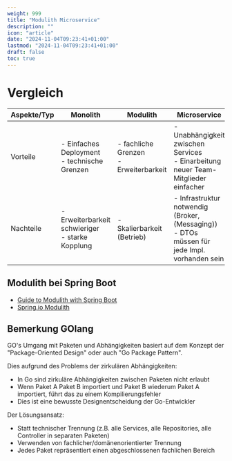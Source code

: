 ```yaml
---
weight: 999
title: "Modulith Microservice"
description: ""
icon: "article"
date: "2024-11-04T09:23:41+01:00"
lastmod: "2024-11-04T09:23:41+01:00"
draft: false
toc: true
---
```


# Vergleich

| Aspekte/Typ   | Monolith                                            | Modulith                                  | Microservice                                                                                    |
|---------------|-----------------------------------------------------|-------------------------------------------|-------------------------------------------------------------------------------------------------|
| Vorteile      | - Einfaches Deployment<br/>- technische Grenzen     | - fachliche Grenzen<br/>- Erweiterbarkeit | - Unabhängigkeit zwischen Services<br/>- Einarbeitung neuer Team-Mitglieder einfacher           |
| Nachteile     | - Erweiterbarkeit schwieriger<br/>- starke Kopplung | - Skalierbarkeit (Betrieb)                | - Infrastruktur notwendig (Broker, (Messaging))<br/>- DTOs müssen für jede Impl. vorhanden sein |

## Modulith bei Spring Boot

- [Guide to Modulith with Spring Boot](https://piotrminkowski.com/2023/10/13/guide-to-modulith-with-spring-boot/)
- [Spring.io Modulith](https://spring.io/projects/spring-modulith)

## Bemerkung GOlang

GO's Umgang mit Paketen und Abhängigkeiten basiert auf dem Konzept der "Package-Oriented Design" oder auch "Go Package Pattern". 

Dies aufgrund des Problems der zirkulären Abhängigkeiten:
- In Go sind zirkuläre Abhängigkeiten zwischen Paketen nicht erlaubt
- Wenn Paket A Paket B importiert und Paket B wiederum Paket A importiert, führt das zu einem Kompilierungsfehler
- Dies ist eine bewusste Designentscheidung der Go-Entwickler

Der Lösungsansatz:
- Statt technischer Trennung (z.B. alle Services, alle Repositories, alle Controller in separaten Paketen)
- Verwenden von fachlicher/domänenorientierter Trennung
- Jedes Paket repräsentiert einen abgeschlossenen fachlichen Bereich
